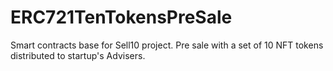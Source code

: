 # ERC721TenTokensPreSale
Smart contracts base for Sell10 project. Pre sale with a set of 10 NFT tokens distributed to startup's Advisers. 
